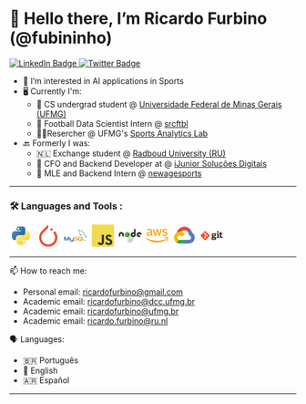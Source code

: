 <div>
   <h1>👋 Hello there, I’m Ricardo Furbino (@fubininho)</h1>
   <div id="badges">
     <a href="https://www.linkedin.com/in/ricardo-furbino/">
       <img src="https://img.shields.io/badge/LinkedIn-blue?style=for-the-badge&logo=linkedin&logoColor=white" alt="LinkedIn Badge"/>
     </a>
     <a href="https://twitter.com/ri_furbino">
       <img src="https://img.shields.io/badge/Twitter-blue?style=for-the-badge&logo=twitter&logoColor=white" alt="Twitter Badge"/>
     </a>
   </div>
</div>

- 👀 I’m interested in AI applications in Sports
- 🖥️ Currently I'm:
   - 🔺 CS undergrad student @ [Universidade Federal de Minas Gerais (UFMG)](https://www.linkedin.com/school/ufmg/)
   - 🥅 Football Data Scientist Intern @ [srcftbl](https://www.linkedin.com/company/src-ftbl/)
   - 🧑‍🔬Resercher @ UFMG's [Sports Analytics Lab](https://twitter.com/SALab_UFMG)
- 🔙 Formerly I was:
   - 🇳🇱 Exchange student @ [Radboud University (RU)](https://www.linkedin.com/school/radboud-university-nijmegen/)
   - 👻 CFO and Backend Developer at @ [iJunior Soluções Digitais](https://www.linkedin.com/company/ijunior/)
   - 🏀 MLE and Backend Intern @ [newagesports](https://www.linkedin.com/company/new-age-sports/)

---

### :hammer_and_wrench: Languages and Tools :
<div>
   <img src="https://github.com/devicons/devicon/blob/master/icons/python/python-original.svg" title="Python" alt="Python" width="40" height="40"/>&nbsp;
   <img src="https://github.com/devicons/devicon/blob/master/icons/pytorch/pytorch-original.svg" title="Pytorch" alt="Pytorch" width="40" height="40"/>&nbsp;
   <img src="https://github.com/devicons/devicon/blob/master/icons/mysql/mysql-original-wordmark.svg" title="MySQL"  alt="MySQL" width="40" height="40"/>&nbsp;
   <img src="https://github.com/devicons/devicon/blob/master/icons/javascript/javascript-original.svg" title="JavaScript" alt="JavaScript" width="40" height="40"/>&nbsp;   
   <img src="https://github.com/devicons/devicon/blob/master/icons/nodejs/nodejs-original-wordmark.svg" title="NodeJS" alt="NodeJS" width="40" height="40"/>&nbsp;
   <img src="https://github.com/devicons/devicon/blob/master/icons/amazonwebservices/amazonwebservices-plain-wordmark.svg" title="AWS" alt="AWS" width="40" height="40"/>&nbsp;
   <img src="https://github.com/devicons/devicon/blob/master/icons/googlecloud/googlecloud-original.svg" title="Google Cloud" alt="Google Cloud" width="40" height="40"/>&nbsp;
   <img src="https://github.com/devicons/devicon/blob/master/icons/git/git-original-wordmark.svg" title="Git" **alt="Git" width="40" height="40"/>
</div>

---

📫 How to reach me:
- Personal email: ricardofurbino@gmail.com
- Academic email: ricardofurbino@dcc.ufmg.br
- Academic email: ricardofurbino@ufmg.br
- Academic email: ricardo.furbino@ru.nl

🗣️ Languages:
- 🇧🇷 Português
- 🏴󠁧󠁢󠁥󠁮󠁧󠁿 English
- 🇦🇷 Español

---

<!---
fubininho/fubininho is a ✨ special ✨ repository because its `README.md` (this file) appears on your GitHub profile.
You can click the Preview link to take a look at your changes.
--->

